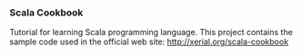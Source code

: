 
### Scala Cookbook

Tutorial for learning Scala programming language. This project contains the sample code used in the official web site: http://xerial.org/scala-cookbook


